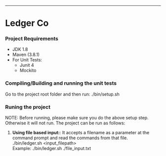 ----
# Ledger Co

### Project Requirements

* JDK 1.8
* Maven (3.8.1)
* For Unit Tests:  
  * Junit 4
  * Mockito

### Compiling/Building and running the unit tests
Go to the project root folder and then run: ./bin/setup.sh

### Runing the project
NOTE: Before running, please make sure you do the above setup step. Otherwise it will not run. 
The project can be run as follows:

1) **Using file based input:**: It accepts a filename as a parameter at the command prompt and read the commands from that file.   
  ./bin/ledger.sh  <input_filepath>  
 Example: ./bin/ledger.sh  ./file_input.txt

